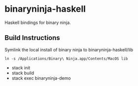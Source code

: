# binaryninja-haskell
Haskell bindings for binary ninja.

## Build Instructions
Symlink the local install of binary ninja to binaryninja-haskell/lib


```ln -s /Applications/Binary\ Ninja.app/Contents/MacOS lib```


- stack init
- stack build
- stack exec binaryninja-demo

